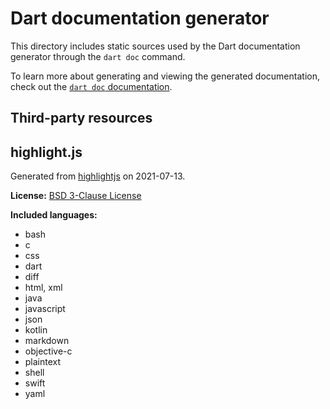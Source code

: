 # Dart documentation generator

This directory includes static sources used by the Dart documentation generator
through the `dart doc` command.

To learn more about generating and viewing the generated documentation,
check out the [`dart doc` documentation][].

[`dart doc` documentation]: https://dart.dev/tools/dart-doc

## Third-party resources

## highlight.js

Generated from [highlightjs](https://highlightjs.org/download/) on 2021-07-13.

**License:** [BSD 3-Clause License](https://github.com/highlightjs/highlight.js/blob/main/LICENSE)

**Included languages:**

- bash
- c
- css
- dart
- diff
- html, xml
- java
- javascript
- json
- kotlin
- markdown
- objective-c
- plaintext
- shell
- swift
- yaml
